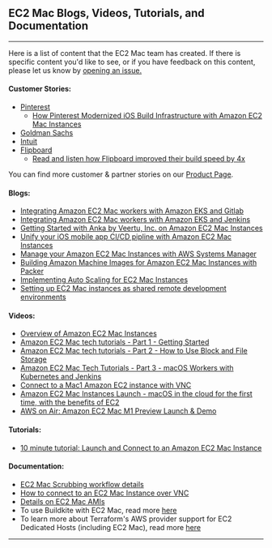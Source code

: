 ## **EC2 Mac Blogs, Videos, Tutorials, and Documentation**
---
Here is a list of content that the EC2 Mac team has created. If there is specific content you'd like to see, or if you have feedback on this content, please let us know by [opening an issue.](https://github.com/aws-samples/amazon-ec2-mac-getting-started/issues/new/choose)

#### Customer Stories:
- [Pinterest](https://aws.amazon.com/solutions/case-studies/pinterest-ec2-mac-instances-case-study/)
  - [How Pinterest Modernized iOS Build Infrastructure with Amazon EC2 Mac Instances](https://www.youtube.com/watch?v=f2rDM8p8oNE)
- [Goldman Sachs](https://developer.gs.com/blog/mobile-cicd-with-ec2-macos/)
- [Intuit](https://www.youtube.com/watch?v=rlmaJVy2DVw)
- [Flipboard](https://www.youtube.com/watch?v=HMmu9sHLfgk)
  - [Read and listen how Flipboard improved their build speed by 4x](https://www.wired.com/sponsored/story/bye-bye-bender/)  

You can find more customer & partner stories on our [Product Page](https://aws.amazon.com/ec2/instance-types/mac/).

#### Blogs:
- [Integrating Amazon EC2 Mac workers with Amazon EKS and Gitlab](https://aws.amazon.com/blogs/opensource/integrating-ec2-macos-workers-with-eks-and-gitlab/)
- [Integrating Amazon EC2 Mac workers with Amazon EKS and Jenkins](https://aws.amazon.com/blogs/opensource/integrating-ec2-macos-workers-with-eks-and-jenkins/)
- [Getting Started with Anka by Veertu, Inc. on Amazon EC2 Mac Instances](https://aws.amazon.com/blogs/compute/getting-started-with-anka-on-ec2-mac-instances/)
- [Unify your iOS mobile app CI/CD pipline with Amazon EC2 Mac Instances](https://aws.amazon.com/blogs/compute/unify-your-ios-mobile-app-ci-cd-pipeline-with-amazon-ec2-mac-instances-2/)
- [Manage your Amazon EC2 Mac Instances with AWS Systems Manager](https://aws.amazon.com/blogs/mt/manage-your-amazon-ec2-macos-instances-with-aws-systems-manager/)
- [Building Amazon Machine Images for Amazon EC2 Mac Instances with Packer](https://aws.amazon.com/blogs/compute/building-amazon-machine-images-amis-for-ec2-mac-instances-with-packer/)
- [Implementing Auto Scaling for EC2 Mac Instances](https://aws.amazon.com/blogs/compute/implementing-autoscaling-for-ec2-mac-instances/)
- [Setting up EC2 Mac instances as shared remote development environments](https://aws.amazon.com/blogs/compute/setting-up-ec2-mac-instances-as-shared-remote-development-environments/)


#### Videos:
- [Overview of Amazon EC2 Mac Instances](https://www.youtube.com/watch?v=d0FulqrjHkk)
- [Amazon EC2 Mac tech tutorials - Part 1 - Getting Started](https://www.youtube.com/watch?v=_pjl7PAsCPI)
- [Amazon EC2 Mac tech tutorials - Part 2 - How to Use Block and File Storage](https://www.youtube.com/watch?v=--BfdlnIc7Y)
- [Amazon EC2 Mac Tech Tutorials - Part 3 - macOS Workers with Kubernetes and Jenkins](https://www.youtube.com/watch?v=XWcCzqEemQQ)
- [Connect to a Mac1 Amazon EC2 instance with VNC](https://www.youtube.com/watch?v=FtU2_bBfSgM)
- [Amazon EC2 Mac Instances Launch - macOS in the cloud for the first time, with the benefits of EC2](https://www.youtube.com/watch?v=Pn3miC_tTH0)
- [AWS on Air: Amazon EC2 Mac M1 Preview Launch & Demo](https://www.twitch.tv/videos/1222154674?t=00h22m30s)

#### Tutorials:

- [10 minute tutorial: Launch and Connect to an Amazon EC2 Mac Instance](https://aws.amazon.com/getting-started/hands-on/?getting-started-all.sort-by=item.additionalFields.sortOrder&getting-started-all.sort-order=asc&awsf.getting-started-category=category%23compute&awsf.getting-started-level=*all&awsf.getting-started-content-type=*all&getting-started-all.q=launch%2Band%2Bconnect&getting-started-all.q_operator=AND)


#### Documentation:

- [EC2 Mac Scrubbing workflow details](https://docs.aws.amazon.com/AWSEC2/latest/UserGuide/ec2-mac-instances.html#mac-instance-stop)
- [How to connect to an EC2 Mac Instance over VNC](https://docs.aws.amazon.com/AWSEC2/latest/UserGuide/ec2-mac-instances.html#mac-instance-vnc)
- [Details on EC2 Mac AMIs](https://docs.aws.amazon.com/AWSEC2/latest/UserGuide/ec2-mac-instances.html#ec2-macos-images)
- To use Buildkite with EC2 Mac, read more [here](https://buildkite.com/docs/agent/v3/macos#main)
- To learn more about Terraform's AWS provider support for EC2 Dedicated Hosts (including EC2 Mac), read more [here](https://github.com/hashicorp/terraform-provider-aws/issues/10752)

---
